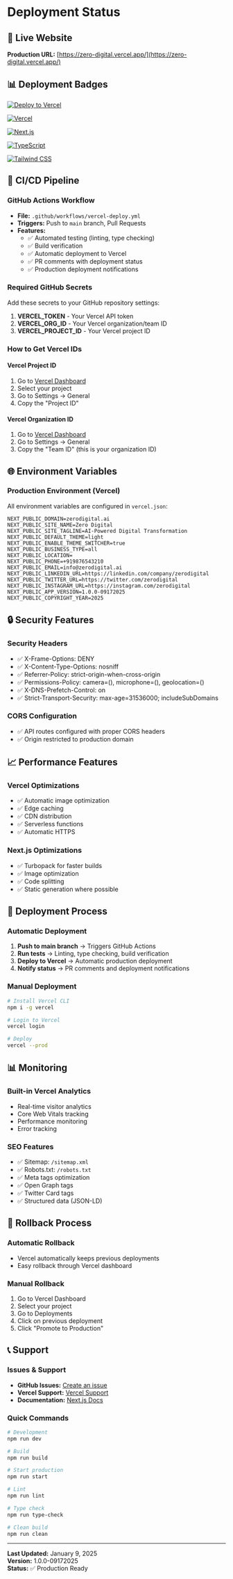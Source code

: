 # Deployment Status

## 🚀 Live Website
**Production URL:** [https://zero-digital.vercel.app/](https://zero-digital.vercel.app/)

## 📊 Deployment Badges

[![Deploy to Vercel](https://vercel.com/button)](https://vercel.com/new/clone?repository-url=https://github.com/manizvlabs/zero-digital-website)

[![Vercel](https://img.shields.io/badge/vercel-%23000000.svg?style=for-the-badge&logo=vercel&logoColor=white)](https://zero-digital.vercel.app/)

[![Next.js](https://img.shields.io/badge/Next.js-000000?style=for-the-badge&logo=next.js&logoColor=white)](https://nextjs.org/)

[![TypeScript](https://img.shields.io/badge/TypeScript-007ACC?style=for-the-badge&logo=typescript&logoColor=white)](https://www.typescriptlang.org/)

[![Tailwind CSS](https://img.shields.io/badge/Tailwind_CSS-38B2AC?style=for-the-badge&logo=tailwind-css&logoColor=white)](https://tailwindcss.com/)

## 🔧 CI/CD Pipeline

### GitHub Actions Workflow
- **File:** `.github/workflows/vercel-deploy.yml`
- **Triggers:** Push to `main` branch, Pull Requests
- **Features:**
  - ✅ Automated testing (linting, type checking)
  - ✅ Build verification
  - ✅ Automatic deployment to Vercel
  - ✅ PR comments with deployment status
  - ✅ Production deployment notifications

### Required GitHub Secrets
Add these secrets to your GitHub repository settings:

1. **VERCEL_TOKEN** - Your Vercel API token
2. **VERCEL_ORG_ID** - Your Vercel organization/team ID
3. **VERCEL_PROJECT_ID** - Your Vercel project ID

### How to Get Vercel IDs

#### Vercel Project ID
1. Go to [Vercel Dashboard](https://vercel.com/dashboard)
2. Select your project
3. Go to Settings → General
4. Copy the "Project ID"

#### Vercel Organization ID
1. Go to [Vercel Dashboard](https://vercel.com/dashboard)
2. Go to Settings → General
3. Copy the "Team ID" (this is your organization ID)

## 🌐 Environment Variables

### Production Environment (Vercel)
All environment variables are configured in `vercel.json`:

```env
NEXT_PUBLIC_DOMAIN=zerodigital.ai
NEXT_PUBLIC_SITE_NAME=Zero Digital
NEXT_PUBLIC_SITE_TAGLINE=AI-Powered Digital Transformation
NEXT_PUBLIC_DEFAULT_THEME=light
NEXT_PUBLIC_ENABLE_THEME_SWITCHER=true
NEXT_PUBLIC_BUSINESS_TYPE=all
NEXT_PUBLIC_LOCATION=
NEXT_PUBLIC_PHONE=+919876543210
NEXT_PUBLIC_EMAIL=info@zerodigital.ai
NEXT_PUBLIC_LINKEDIN_URL=https://linkedin.com/company/zerodigital
NEXT_PUBLIC_TWITTER_URL=https://twitter.com/zerodigital
NEXT_PUBLIC_INSTAGRAM_URL=https://instagram.com/zerodigital
NEXT_PUBLIC_APP_VERSION=1.0.0-09172025
NEXT_PUBLIC_COPYRIGHT_YEAR=2025
```

## 🔒 Security Features

### Security Headers
- ✅ X-Frame-Options: DENY
- ✅ X-Content-Type-Options: nosniff
- ✅ Referrer-Policy: strict-origin-when-cross-origin
- ✅ Permissions-Policy: camera=(), microphone=(), geolocation=()
- ✅ X-DNS-Prefetch-Control: on
- ✅ Strict-Transport-Security: max-age=31536000; includeSubDomains

### CORS Configuration
- ✅ API routes configured with proper CORS headers
- ✅ Origin restricted to production domain

## 📈 Performance Features

### Vercel Optimizations
- ✅ Automatic image optimization
- ✅ Edge caching
- ✅ CDN distribution
- ✅ Serverless functions
- ✅ Automatic HTTPS

### Next.js Optimizations
- ✅ Turbopack for faster builds
- ✅ Image optimization
- ✅ Code splitting
- ✅ Static generation where possible

## 🚀 Deployment Process

### Automatic Deployment
1. **Push to main branch** → Triggers GitHub Actions
2. **Run tests** → Linting, type checking, build verification
3. **Deploy to Vercel** → Automatic production deployment
4. **Notify status** → PR comments and deployment notifications

### Manual Deployment
```bash
# Install Vercel CLI
npm i -g vercel

# Login to Vercel
vercel login

# Deploy
vercel --prod
```

## 📊 Monitoring

### Built-in Vercel Analytics
- Real-time visitor analytics
- Core Web Vitals tracking
- Performance monitoring
- Error tracking

### SEO Features
- ✅ Sitemap: `/sitemap.xml`
- ✅ Robots.txt: `/robots.txt`
- ✅ Meta tags optimization
- ✅ Open Graph tags
- ✅ Twitter Card tags
- ✅ Structured data (JSON-LD)

## 🔄 Rollback Process

### Automatic Rollback
- Vercel automatically keeps previous deployments
- Easy rollback through Vercel dashboard

### Manual Rollback
1. Go to Vercel Dashboard
2. Select your project
3. Go to Deployments
4. Click on previous deployment
5. Click "Promote to Production"

## 📞 Support

### Issues & Support
- **GitHub Issues:** [Create an issue](https://github.com/manizvlabs/zero-digital-website/issues)
- **Vercel Support:** [Vercel Support](https://vercel.com/support)
- **Documentation:** [Next.js Docs](https://nextjs.org/docs)

### Quick Commands
```bash
# Development
npm run dev

# Build
npm run build

# Start production
npm run start

# Lint
npm run lint

# Type check
npm run type-check

# Clean build
npm run clean
```

---

**Last Updated:** January 9, 2025  
**Version:** 1.0.0-09172025  
**Status:** ✅ Production Ready
